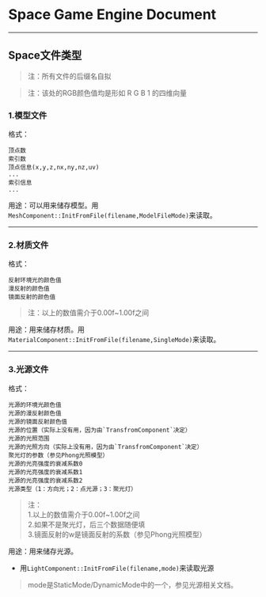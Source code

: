 # Space Game Engine Document
---
## Space文件类型
>注：所有文件的后缀名自拟

>注：该处的RGB颜色值均是形如 R G B 1 的四维向量

### 1.模型文件
格式：

	顶点数
	索引数
	顶点信息(x,y,z,nx,ny,nz,uv)
	...
	索引信息
	...
用途：可以用来储存模型。用`MeshComponent::InitFromFile(filename,ModelFileMode)`来读取。

----------
### 2.材质文件
格式：

	反射环境光的颜色值
	漫反射的颜色值
    镜面反射的颜色值

>注：以上的数值需介于0.00f~1.00f之间

用途：用来储存材质。用`MaterialComponent::InitFromFile(filename,SingleMode)`来读取。

---
### 3.光源文件
格式：

	光源的环境光颜色值
	光源的漫反射颜色值
    光源的镜面反射颜色值
    光源的位置（实际上没有用，因为由`TransfromComponent`决定）
	光源的光照范围
	光源的光照方向（实际上没有用，因为由`TransfromComponent`决定）
	聚光灯的参数（参见Phong光照模型）
    光源的光亮强度的衰减系数0
	光源的光亮强度的衰减系数1
	光源的光亮强度的衰减系数2
	光源类型（1：方向光；2：点光源；3：聚光灯）
>注：  
>1.以上的数值需介于0.00f~1.00f之间  
>2.如果不是聚光灯，后三个数据随便填  
>3.镜面反射的w是镜面反射的系数（参见Phong光照模型）

用途：用来储存光源。

* 用`LightComponent::InitFromFile(filename,mode)`来读取光源
>mode是StaticMode/DynamicMode中的一个，参见光源相关文档。
